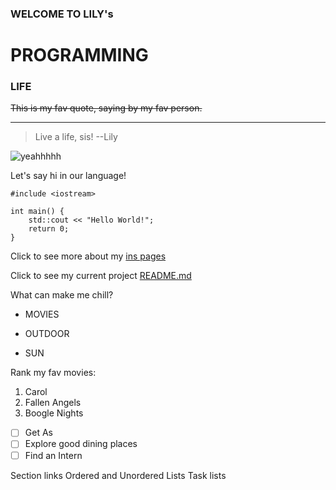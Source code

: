 ### WELCOME TO LILY's
# PROGRAMMING 
### LIFE

~~This is my fav quote, saying by my fav person.~~	

---
> 	Live a life,  sis!
> --Lily


![yeahhhhh](https://s3.ifanr.com/wp-content/uploads/2017/10/0-20.jpg)


Let's say hi in our language!
```
#include <iostream>

int main() {
    std::cout << "Hello World!";
    return 0;
}
```

Click to see more about my [ins pages](https://www.instagram.com/loveureverthing/)



Click to see my current project [README.md](README.md)


What can make me chill?
- MOVIES
* OUTDOOR
+ SUN

Rank my fav movies:
1. Carol
2. Fallen Angels
3. Boogle Nights


- [ ] Get As
- [ ] Explore good dining places
- [ ] Find an Intern

Section links
Ordered and Unordered Lists
Task lists
